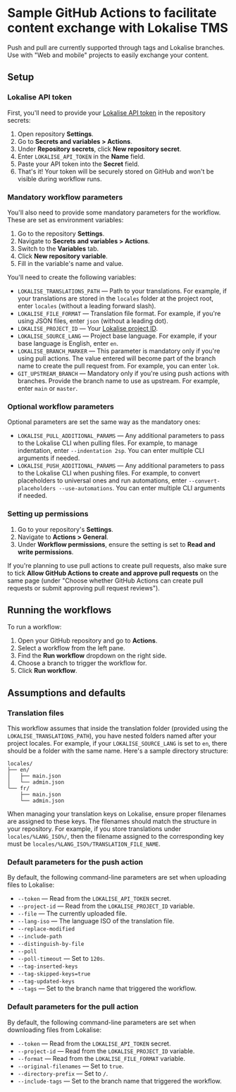 # Sample GitHub Actions to facilitate content exchange with Lokalise TMS

Push and pull are currently supported through tags and Lokalise branches. Use with "Web and mobile" projects to easily exchange your content.

## Setup

### Lokalise API token

First, you'll need to provide your [Lokalise API token](https://docs.lokalise.com/en/articles/1929556-api-and-sdk-tokens#h_9ea8e7ff3c) in the repository secrets:

1. Open repository **Settings**.
2. Go to **Secrets and variables > Actions**.
3. Under **Repository secrets**, click **New repository secret**.
4. Enter `LOKALISE_API_TOKEN` in the **Name** field.
5. Paste your API token into the **Secret** field.
6. That's it! Your token will be securely stored on GitHub and won't be visible during workflow runs.

### Mandatory workflow parameters

You'll also need to provide some mandatory parameters for the workflow. These are set as environment variables:

1. Go to the repository **Settings**.
2. Navigate to **Secrets and variables > Actions**.
3. Switch to the **Variables** tab.
4. Click **New repository variable**.
5. Fill in the variable's name and value.

You'll need to create the following variables:

- `LOKALISE_TRANSLATIONS_PATH` — Path to your translations. For example, if your translations are stored in the `locales` folder at the project root, enter `locales` (without a leading forward slash).
- `LOKALISE_FILE_FORMAT` — Translation file format. For example, if you're using JSON files, enter `json` (without a leading dot).
- `LOKALISE_PROJECT_ID` — Your [Lokalise project ID](https://docs.lokalise.com/en/articles/2136085-project-settings#general).
- `LOKALISE_SOURCE_LANG` — Project base language. For example, if your base language is English, enter `en`.
- `LOKALISE_BRANCH_MARKER` — This parameter is mandatory only if you're using pull actions. The value entered will become part of the branch name to create the pull request from. For example, you can enter `lok`.
- `GIT_UPSTREAM_BRANCH` — Mandatory only if you're using push actions with branches. Provide the branch name to use as upstream. For example, enter `main` or `master`.

### Optional workflow parameters

Optional parameters are set the same way as the mandatory ones:

- `LOKALISE_PULL_ADDITIONAL_PARAMS` — Any additional parameters to pass to the Lokalise CLI when pulling files. For example, to manage indentation, enter `--indentation 2sp`. You can enter multiple CLI arguments if needed.
- `LOKALISE_PUSH_ADDITIONAL_PARAMS` — Any additional parameters to pass to the Lokalise CLI when pushing files. For example, to convert placeholders to universal ones and run automations, enter `--convert-placeholders --use-automations`. You can enter multiple CLI arguments if needed.

### Setting up permissions

1. Go to your repository's **Settings**.
2. Navigate to **Actions > General**.
3. Under **Workflow permissions**, ensure the setting is set to **Read and write permissions**.

If you're planning to use pull actions to create pull requests, also make sure to tick **Allow GitHub Actions to create and approve pull requests** on the same page (under "Choose whether GitHub Actions can create pull requests or submit approving pull request reviews").

## Running the workflows

To run a workflow:

1. Open your GitHub repository and go to **Actions**.
2. Select a workflow from the left pane.
3. Find the **Run workflow** dropdown on the right side.
4. Choose a branch to trigger the workflow for.
5. Click **Run workflow**.

## Assumptions and defaults

### Translation files

This workflow assumes that inside the translation folder (provided using the `LOKALISE_TRANSLATIONS_PATH`), you have nested folders named after your project locales. For example, if your `LOKALISE_SOURCE_LANG` is set to `en`, there should be a folder with the same name. Here's a sample directory structure:

```
locales/
├── en/
│   ├── main.json
│   └── admin.json
└── fr/
    ├── main.json
    └── admin.json
```

When managing your translation keys on Lokalise, ensure proper filenames are assigned to these keys. The filenames should match the structure in your repository. For example, if you store translations under `locales/%LANG_ISO%/`, then the filename assigned to the corresponding key must be `locales/%LANG_ISO%/TRANSLATION_FILE_NAME`.

### Default parameters for the push action

By default, the following command-line parameters are set when uploading files to Lokalise:

- `--token` — Read from the `LOKALISE_API_TOKEN` secret.
- `--project-id` — Read from the `LOKALISE_PROJECT_ID` variable.
- `--file` — The currently uploaded file.
- `--lang-iso` — The language ISO of the translation file.
- `--replace-modified`
- `--include-path`
- `--distinguish-by-file`
- `--poll`
- `--poll-timeout` — Set to `120s`.
- `--tag-inserted-keys`
- `--tag-skipped-keys=true`
- `--tag-updated-keys`
- `--tags` — Set to the branch name that triggered the workflow.

### Default parameters for the pull action

By default, the following command-line parameters are set when downloading files from Lokalise:

- `--token` — Read from the `LOKALISE_API_TOKEN` secret.
- `--project-id` — Read from the `LOKALISE_PROJECT_ID` variable.
- `--format` — Read from the `LOKALISE_FILE_FORMAT` variable.
- `--original-filenames` — Set to `true`.
- `--directory-prefix` — Set to `/`.
- `--include-tags` — Set to the branch name that triggered the workflow.